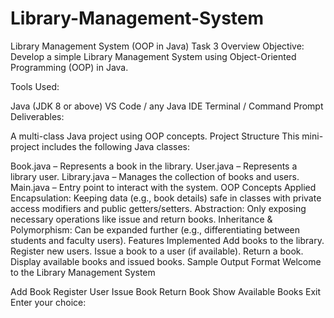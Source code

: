 # Library-Management-System

Library Management System (OOP in Java)
Task 3 Overview
Objective:
Develop a simple Library Management System using Object-Oriented Programming (OOP) in Java.

Tools Used:

Java (JDK 8 or above)
VS Code / any Java IDE
Terminal / Command Prompt
Deliverables:

A multi-class Java project using OOP concepts.
Project Structure
This mini-project includes the following Java classes:

Book.java – Represents a book in the library.
User.java – Represents a library user.
Library.java – Manages the collection of books and users.
Main.java – Entry point to interact with the system.
OOP Concepts Applied
Encapsulation: Keeping data (e.g., book details) safe in classes with private access modifiers and public getters/setters.
Abstraction: Only exposing necessary operations like issue and return books.
Inheritance & Polymorphism: Can be expanded further (e.g., differentiating between students and faculty users).
Features Implemented
Add books to the library.
Register new users.
Issue a book to a user (if available).
Return a book.
Display available books and issued books.
Sample Output Format
Welcome to the Library Management System

Add Book
Register User
Issue Book
Return Book
Show Available Books
Exit Enter your choice:
